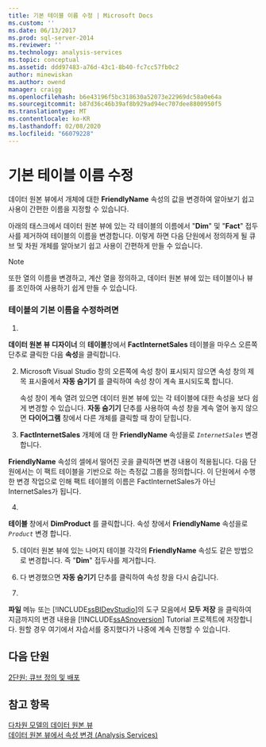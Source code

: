 ```yaml
---
title: 기본 테이블 이름 수정 | Microsoft Docs
ms.custom: ''
ms.date: 06/13/2017
ms.prod: sql-server-2014
ms.reviewer: ''
ms.technology: analysis-services
ms.topic: conceptual
ms.assetid: ddd97483-a76d-43c1-8b40-fc7cc57fb0c2
author: minewiskan
ms.author: owend
manager: craigg
ms.openlocfilehash: b6e43196f5bc318630a52073e22969dc58a0e64a
ms.sourcegitcommit: b87d36c46b39af8b929ad94ec707dee8800950f5
ms.translationtype: MT
ms.contentlocale: ko-KR
ms.lasthandoff: 02/08/2020
ms.locfileid: "66079228"
---
```

# <a name="modifying-default-table-names"></a>기본 테이블 이름 수정
  데이터 원본 뷰에서 개체에 대한 **FriendlyName** 속성의 값을 변경하여 알아보기 쉽고 사용이 간편한 이름을 지정할 수 있습니다.  
  
 아래의 태스크에서 데이터 원본 뷰에 있는 각 테이블의 이름에서 "**Dim**" 및 "**Fact**" 접두사를 제거하여 테이블의 이름을 변경합니다. 이렇게 하면 다음 단원에서 정의하게 될 큐브 및 차원 개체를 알아보기 쉽고 사용이 간편하게 만들 수 있습니다.  
  
> [!NOTE]  
>  또한 열의 이름을 변경하고, 계산 열을 정의하고, 데이터 원본 뷰에 있는 테이블이나 뷰를 조인하여 사용하기 쉽게 만들 수 있습니다.  
  
### <a name="to-modify-the-default-name-of-a-table"></a>테이블의 기본 이름을 수정하려면  
  
1.  
  **데이터 원본 뷰 디자이너** 의 **테이블**창에서 **FactInternetSales** 테이블을 마우스 오른쪽 단추로 클릭한 다음 **속성**을 클릭합니다.  
  
2.  Microsoft Visual Studio 창의 오른쪽에 속성 창이 표시되지 않으면 속성 창의 제목 표시줄에서 **자동 숨기기** 를 클릭하여 속성 창이 계속 표시되도록 합니다.  
  
     속성 창이 계속 열려 있으면 데이터 원본 뷰에 있는 각 테이블에 대한 속성을 보다 쉽게 변경할 수 있습니다. 
  **자동 숨기기** 단추를 사용하여 속성 창을 계속 열어 놓지 않으면 **다이어그램** 창에서 다른 개체를 클릭할 때 창이 닫힙니다.  
  
3.  **FactInternetSales** 개체에 대 한 **FriendlyName** 속성을로 *`InternetSales`* 변경 합니다.  
  
     
  **FriendlyName** 속성의 셀에서 떨어진 곳을 클릭하면 변경 내용이 적용됩니다. 다음 단원에서는 이 팩트 테이블을 기반으로 하는 측정값 그룹을 정의합니다. 이 단원에서 수행한 변경 작업으로 인해 팩트 테이블의 이름은 FactInternetSales가 아닌 InternetSales가 됩니다.  
  
4.  
  **테이블** 창에서 **DimProduct** 를 클릭합니다. 속성 창에서 **FriendlyName** 속성을로 *`Product`* 변경 합니다.  
  
5.  데이터 원본 뷰에 있는 나머지 테이블 각각의 **FriendlyName** 속성도 같은 방법으로 변경합니다. 즉 "**Dim**" 접두사를 제거합니다.  
  
6.  다 변경했으면 **자동 숨기기** 단추를 클릭하여 속성 창을 다시 숨깁니다.  
  
7.  
  **파일** 메뉴 또는 [!INCLUDE[ssBIDevStudio](../includes/ssbidevstudio-md.md)]의 도구 모음에서 **모두 저장** 을 클릭하여 지금까지의 변경 내용을 [!INCLUDE[ssASnoversion](../includes/ssasnoversion-md.md)] Tutorial 프로젝트에 저장합니다. 원할 경우 여기에서 자습서를 중지했다가 나중에 계속 진행할 수 있습니다.  
  
## <a name="next-lesson"></a>다음 단원  
 [2단원: 큐브 정의 및 배포](lesson-2-defining-and-deploying-a-cube.md)  
  
## <a name="see-also"></a>참고 항목  
 [다차원 모델의 데이터 원본 뷰](multidimensional-models/data-source-views-in-multidimensional-models.md)   
 [데이터 원본 뷰에서 속성 변경 &#40;Analysis Services&#41;](multidimensional-models/change-properties-in-a-data-source-view-analysis-services.md)  
  
  
